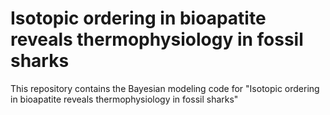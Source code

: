# Isotopic ordering in bioapatite reveals thermophysiology in fossil sharks

This repository contains the Bayesian modeling code for "Isotopic ordering in bioapatite reveals thermophysiology in fossil sharks" 